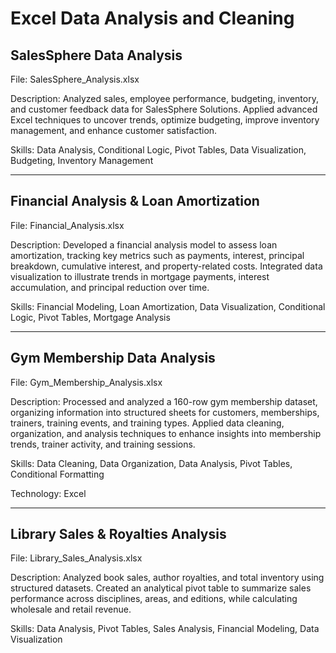 # Excel Data Analysis and Cleaning


## SalesSphere Data Analysis
File: SalesSphere_Analysis.xlsx

Description: Analyzed sales, employee performance, budgeting, inventory, and customer feedback data for SalesSphere Solutions. Applied advanced Excel techniques to uncover trends, optimize budgeting, improve inventory management, and enhance customer satisfaction.

Skills: Data Analysis, Conditional Logic, Pivot Tables, Data Visualization, Budgeting, Inventory Management

---  

## Financial Analysis & Loan Amortization
File: Financial_Analysis.xlsx

Description: Developed a financial analysis model to assess loan amortization, tracking key metrics such as payments, interest, principal breakdown, cumulative interest, and property-related costs. Integrated data visualization to illustrate trends in mortgage payments, interest accumulation, and principal reduction over time.

Skills: Financial Modeling, Loan Amortization, Data Visualization, Conditional Logic, Pivot Tables, Mortgage Analysis

---  

## Gym Membership Data Analysis
File: Gym_Membership_Analysis.xlsx

Description: Processed and analyzed a 160-row gym membership dataset, organizing information into structured sheets for customers, memberships, trainers, training events, and training types. Applied data cleaning, organization, and analysis techniques to enhance insights into membership trends, trainer activity, and training sessions.

Skills: Data Cleaning, Data Organization, Data Analysis, Pivot Tables, Conditional Formatting

Technology: Excel

---  

## Library Sales & Royalties Analysis
File: Library_Sales_Analysis.xlsx

Description: Analyzed book sales, author royalties, and total inventory using structured datasets. Created an analytical pivot table to summarize sales performance across disciplines, areas, and editions, while calculating wholesale and retail revenue.

Skills: Data Analysis, Pivot Tables, Sales Analysis, Financial Modeling, Data Visualization
